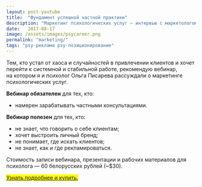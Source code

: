 ```yaml
---
layout: post-youtube
title:  "Фундамент успешной частной практики"
description: "Маркетинг психологических услуг — интервью с маркетологом Дмитрием Бартошевичем"
date:   2017-08-17			 
image: /assets/images/psycareer.png
permalink: "marketing/"
tags: "psy-реклама psy-позиционирование"
---
```



<p>Тем, кто устал от&nbsp;хаоса и&nbsp;случайностей в&nbsp;привлечении клиентов и&nbsp;хочет перейти к&nbsp;системной и&nbsp;стабильной работе, рекомендую вебинар, на&nbsp;котором я&nbsp;и&nbsp;психолог Ольга Писарева рассуждали о&nbsp;маркетинге психологических услуг. </p>
<p><strong>Вебинар обязателен</strong> для тех, кто: </p>
<ul> 
	<li> 
		намерен зарабатывать частными консультациями. 
 	</li>
 </ul>
<p><strong>Вебинар полезен</strong> для тех, кто:</p>
<ul> 
<li> 
не&nbsp;знает, что говорить о&nbsp;себе клиентам; 
 	</li>
	<li> 
		хочет выстроить личный бренд; 
 	</li>
	<li> 
		не&nbsp;понимает, где искать клиентов; 
 	</li>
	<li> 
		не&nbsp;знает, как и&nbsp;где рекламироваться. 
 	</li>
 </ul>


 <amp-youtube data-videoid="Ocx-TZ3Uj04" layout="responsive" width="560" height="315"></amp-youtube>
 
 <p>Стоимость записи вебинара, презентации и&nbsp;рабочих материалов для психолога&nbsp;— 60&nbsp;белорусских рублей (~$30). </p>
<p><mark><a href="https://goo.gl/PFYpi1">Узнать подробнее и&nbsp;купить.</a></mark> </p>
